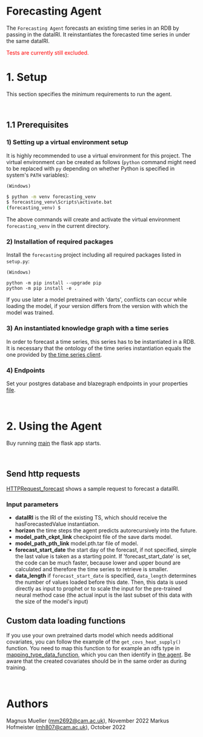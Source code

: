 # Forecasting Agent

The `Forecasting Agent` forecasts an existing time series in an RDB by passing in the dataIRI. It reinstantiates the forecasted time series in under the same dataIRI.


<span style="color:red">Tests are currently still excluded.</span>

# 1. Setup

This section specifies the minimum requirements to run the agent. 

&nbsp;
## 1.1 Prerequisites


### **1) Setting up a virtual environment setup**

It is highly recommended to use a virtual environment for this project. The virtual environment can be created as follows (`python` command might need to be replaced with `py` depending on whether Python is specified in system's `PATH` variables):

`(Windows)`
```cmd
$ python -m venv forecasting_venv
$ forecasting_venv\Scripts\activate.bat
(forecasting_venv) $
```
The above commands will create and activate the virtual environment `forecasting_venv` in the current directory.

### **2) Installation of required packages**

Install the `forecasting` project including all required packages listed in `setup.py`:

`(Windows)`
```
python -m pip install --upgrade pip  
python -m pip install -e . 
```
If you use later a model pretrained with 'darts', conflicts can occur while loading the model, if your version differs from the version with which the model was trained.

### **3) An instantiated knowledge graph with a time series**

In order to forecast a time series, this series has to be instantiated in a RDB. It is necessary that the ontology of the time series instantiation equals the one provided by [the time series client](https://github.com/cambridge-cares/TheWorldAvatar/tree/main/JPS_BASE_LIB/src/main/java/uk/ac/cam/cares/jps/base/timeseries).    

### **4) Endpoints**

Set your postgres database and blazegraph endpoints in your properties [file](./resources/timeseries.properties). 


&nbsp;
# 2. Using the Agent

Buy running [main](./forecasting/flaskapp/wsgi.py) the flask app starts.  


&nbsp;
## Send http requests
[HTTPRequest_forecast](./resources/HTTPRequest_forecast.http) shows a sample request to forecast a dataIRI. 

### Input parameters
- **dataIRI** is the IRI of the existing TS, which should receive the hasForecastedValue instantiation.
- **horizon** the time steps the agent predicts autorecursively into the future.
- **model_path_ckpt_link** checkpoint file of the save darts model.
- **model_path_pth_link** model.pth.tar file of model.
- **forecast_start_date** the start day of the forecast, if not specified, simple the last value is taken as a starting point. If 'forecast_start_date' is set, the code can be much faster, because lower and upper bound are calculated and therefore the time series to retrieve is smaller.
- **data_length** if `forecast_start_date` is specified, `data_length` determines the number of values loaded before this date. Then, this data is used directly as input to prophet or to scale the input for the pre-trained neural method case (the actual input is the last subset of this data with the size of the model's input)

## Custom data loading functions
If you use your own pretrained darts model which needs additional covariates, you can follow the example of the `get_covs_heat_supply()` function. You need to map this function to for example an rdfs type in [mapping_type_data_function](./forecasting/datamodel/data_mapping.py), which you can then identify in [the agent](./forecasting/forecasting_agent/create_forecast.py). Be aware that the created covariates should be in the same order as during training.


&nbsp;
# Authors #
Magnus Mueller (mm2692@cam.ac.uk), November 2022
Markus Hofmeister (mh807@cam.ac.uk), October 2022


<!-- Links -->
<!-- websites -->
[allows you to publish and install packages]: https://docs.github.com/en/packages/working-with-a-github-packages-registry/working-with-the-apache-maven-registry#authenticating-to-github-packages
[Create SSH key]: https://docs.digitalocean.com/products/droplets/how-to/add-ssh-keys/create-with-openssh/
[Container registry on Github]: https://ghcr.io
[Github package repository]: https://github.com/cambridge-cares/TheWorldAvatar/wiki/Packages
[http://localhost:5000/]: http://localhost:5000/
[Java Runtime Environment version >=11]: https://adoptopenjdk.net/?variant=openjdk8&jvmVariant=hotspot
[JDBC driver]: https://jdbc.postgresql.org/download/ 
[OntoBuiltEnv]: http://www.theworldavatar.com/ontology/ontobuiltenv/OntoBuiltEnv.owl
[personal access token]: https://docs.github.com/en/github/authenticating-to-github/creating-a-personal-access-token
[py4jps]: https://pypi.org/project/py4jps/#description
[Upload SSH key]: https://docs.digitalocean.com/products/droplets/how-to/add-ssh-keys/to-existing-droplet/
[VSCode via SSH]: https://code.visualstudio.com/docs/remote/ssh
[HM Land Registry Open Data]: https://landregistry.data.gov.uk/
[Price Paid Linked Data]: https://landregistry.data.gov.uk/app/root/doc/ppd
[UK House Price Index Linked Data]: https://landregistry.data.gov.uk/app/ukhpi/doc
[HM Land Registry SPARQL endpoint]: http://landregistry.data.gov.uk/landregistry/query

<!-- github -->
[Common stack scripts]: https://github.com/cambridge-cares/TheWorldAvatar/tree/main/Deploy/stacks/dynamic/common-scripts
[credentials]: https://github.com/cambridge-cares/TheWorldAvatar/tree/1376-dev-building-matching-agent/Agents/BuildingMatchingAgent/credentials
[JPS_BASE_LIB]: https://github.com/cambridge-cares/TheWorldAvatar/tree/main/JPS_BASE_LIB
[spin up the stack]: https://github.com/cambridge-cares/TheWorldAvatar/blob/main/Deploy/stacks/dynamic/stack-manager/README.md
[Stack-Clients]: https://github.com/cambridge-cares/TheWorldAvatar/tree/dev-MetOfficeAgent-withinStack/Deploy/stacks/dynamic/stack-clients
[TheWorldAvatar]: https://github.com/cambridge-cares/TheWorldAvatar
[EPC Agent]: https://github.com/cambridge-cares/TheWorldAvatar/tree/dev-EPCInstantiationAgent/Agents/EnergyPerformanceCertificateAgent

<!-- files -->
[Dockerfile]: ./Dockerfile
[docker compose file]: ./docker-compose.yml
[resources]: ./resources
[stack.sh]: ./stack.sh
[stack_configs]: ./landregistry/utils/stack_configs.py